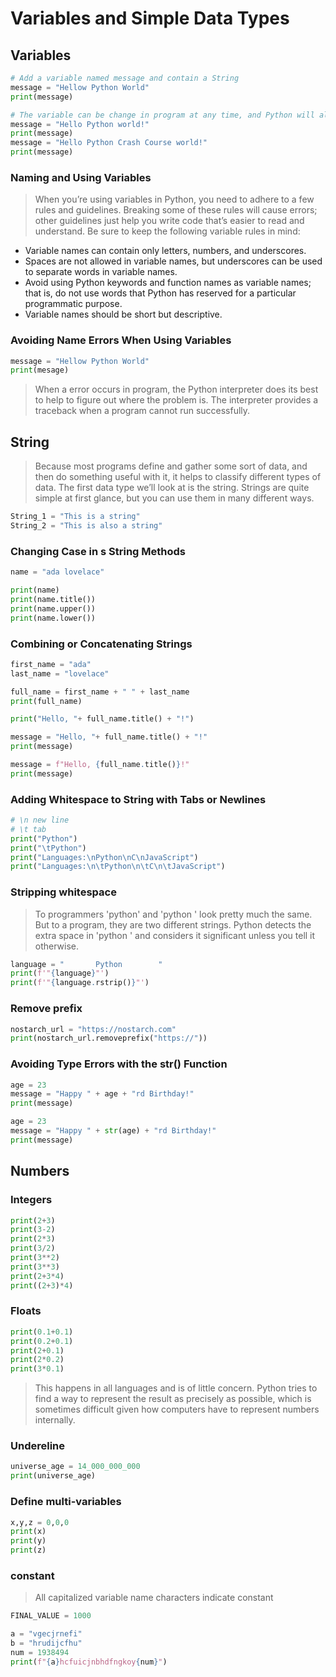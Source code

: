 # Variables and Simple Data Types

## Variables

```python
# Add a variable named message and contain a String
message = "Hellow Python World"
print(message)
```

```python
# The variable can be change in program at any time, and Python will always keep track of its current value.
message = "Hello Python world!"
print(message)
message = "Hello Python Crash Course world!"
print(message)
```

### Naming and Using Variables

> When you’re using variables in Python, you need to adhere to a few rules and guidelines. Breaking some of these rules
> will cause errors; other guidelines just help you write code that’s easier to read and understand. Be sure to keep the
> following variable rules in mind:

- Variable names can contain only letters, numbers, and underscores.
- Spaces are not allowed in variable names, but underscores can be used to separate words in variable names.
- Avoid using Python keywords and function names as variable names; that is, do not use words that Python has reserved
  for a particular programmatic purpose.
- Variable names should be short but descriptive.

### Avoiding Name Errors When Using Variables

```python
message = "Hellow Python World"
print(mesage)
```

> When a error occurs in program, the Python interpreter does its best to help to figure out where the problem is. The
> interpreter provides a traceback when a program cannot run successfully.

## String

> Because most programs define and gather some sort of data, and then do something useful with it, it helps to classify
> different types of data. The first data type we’ll look at is the string. Strings are quite simple at first glance, but
> you can use them in many different ways.

```python
String_1 = "This is a string"
String_2 = "This is also a string"
```

### Changing Case in s String Methods

```python
name = "ada lovelace"

print(name)
print(name.title())
print(name.upper())
print(name.lower())
```

### Combining or Concatenating Strings

```python
first_name = "ada"
last_name = "lovelace"

full_name = first_name + " " + last_name
print(full_name)

print("Hello, "+ full_name.title() + "!")

message = "Hello, "+ full_name.title() + "!"
print(message)

message = f"Hello, {full_name.title()}!"
print(message)
```

### Adding Whitespace to String with Tabs or Newlines

```python
# \n new line
# \t tab
print("Python")
print("\tPython")
print("Languages:\nPython\nC\nJavaScript")
print("Languages:\n\tPython\n\tC\n\tJavaScript")
```

### Stripping whitespace

> To programmers 'python' and 'python  ' look pretty much the same. But to a program, they are two different strings.
> Python detects the extra space in 'python ' and considers it significant unless you tell it otherwise.

```python
language = "       Python        "
print(f'"{language}"')
print(f'"{language.rstrip()}"')
```

### Remove prefix

```python
nostarch_url = "https://nostarch.com"
print(nostarch_url.removeprefix("https://"))
```

### Avoiding Type Errors with the str() Function

```python
age = 23
message = "Happy " + age + "rd Birthday!"
print(message)
```

```python
age = 23
message = "Happy " + str(age) + "rd Birthday!"
print(message)
```

## Numbers

### Integers

```python
print(2+3)
print(3-2)
print(2*3)
print(3/2)
print(3**2)
print(3**3)
print(2+3*4)
print((2+3)*4)
```

### Floats

```python
print(0.1+0.1)
print(0.2+0.1)
print(2+0.1)
print(2*0.2)
print(3*0.1)
```

> This happens in all languages and is of little concern. Python tries to find a way to represent the result as
> precisely as possible, which is sometimes difficult given how computers have to represent numbers internally.

### Undereline

```python
universe_age = 14_000_000_000
print(universe_age)
```

### Define multi-variables

```python
x,y,z = 0,0,0
print(x)
print(y)
print(z)
```

### constant

> All capitalized variable name characters indicate constant

```python
FINAL_VALUE = 1000
```

```python
a = "vgecjrnefi"
b = "hrudijcfhu"
num = 1938494
print(f"{a}hcfuicjnbhdfngkoy{num}")
```

```python

```
